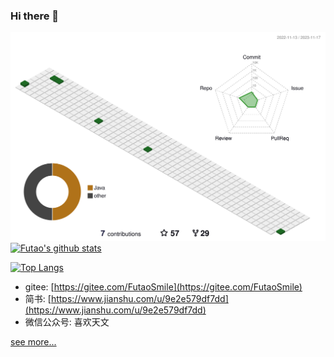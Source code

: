 ### Hi there 👋


![](./profile-3d-contrib/profile-green-animate.svg)
[![Futao's github stats](https://github-readme-stats.vercel.app/api?username=FutaoSmile&show_icons=true&title_color=fff&icon_color=79ff97&text_color=9f9f9f&bg_color=151515)](https://github.com/FutaoSmile)

[![Top Langs](https://github-readme-stats.vercel.app/api/top-langs/?username=FutaoSmile)](https://github.com/FutaoSmile)


* gitee: [https://gitee.com/FutaoSmile](https://gitee.com/FutaoSmile)
* 简书: [https://www.jianshu.com/u/9e2e579df7dd](https://www.jianshu.com/u/9e2e579df7dd)
* 微信公众号: 喜欢天文


<!--
**FutaoSmile/FutaoSmile** is a ✨ _special_ ✨ repository because its `README.md` (this file) appears on your GitHub profile.

Here are some ideas to get you started:

- 🔭 I’m currently working on ...
- 🌱 I’m currently learning ...
- 👯 I’m looking to collaborate on ...
- 🤔 I’m looking for help with ...
- 💬 Ask me about ...
- 📫 How to reach me: ...
- 😄 Pronouns: ...
- ⚡ Fun fact: ...
-->

[see more... ](https://github.com/anuraghazra/github-readme-stats/blob/master/docs/readme_cn.md)
